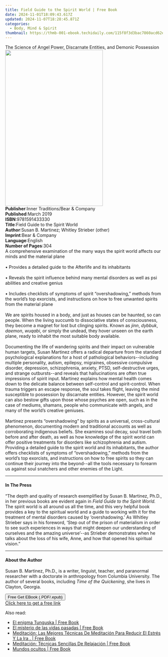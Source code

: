 ```yaml
---
title: Field Guide to the Spirit World | Free Book
date: 2024-11-01T18:09:43.617Z
updated: 2024-11-07T18:28:45.871Z
categories:
  - Body, Mind & Spirit
thumbnail: https://thmb-001-ebook.techidaily.com/115f8f3d3bac7860acd62ef55f8f9627ce9889a5066fd40f398ff9914148716f.jpg
---
```

<main id="book-container">
  <div class="flex flex-col">
    <div class="book-brief flex-1 py-6 px-4 sm:p-6 md:py-10 md:px-8">
      <!-- brief-->
      <div class="book-brief-main">
        The Science of Angel Power, Discarnate Entities, and Demonic Possession
      </div>
    </div>
    <div
      class="book-meta-info flex-1 grid gap-4 col-start-1 col-end-3 row-start-1 sm:mb-6 sm:grid-cols-4 lg:gap-6 lg:col-start-2 lg:row-end-6 lg:row-span-6 lg:mb-0"
    >
      <div
        class="book-meta-info-left place-content-center mt-4 p-4 text-sm leading-6 col-start-2 col-span-2 dark:text-slate-400"
      >
        <img
          class="w-full h-500 object-cover rounded-lg sm:h-255 sm:col-span-2 lg:col-span-full"
          src="https://img-001-ebook.techidaily.com/465203e4f52196f95dc86f184715875d2830af68b7f6a8b80ed961b11fb8c5e0.jpg"
          alt=""
          width="312"
          height="500"
        />
      </div>
      <div
        class="book-meta-info-right mt-2 col-start-1 row-start-2 col-span-3 self-center"
      >
        <!-- meta data  -->
        <div class="flex flex-col px-4 md:px-8">
          <div class="flex-1">
            <strong>Publisher</strong>:<span class="px-2"
              >Inner Traditions/Bear &amp; Company</span
            >
          </div>
          <div class="flex-1">
            <strong>Published</strong>:<span class="px-2">March 2019</span>
          </div>
          <div class="flex-1">
            <strong>ISBN</strong>:<span class="px-2">9781591433330</span>
          </div>
          <div class="flex-1">
            <strong>Title</strong>:<span class="px-2"
              >Field Guide to the Spirit World</span
            >
          </div>
          <div class="flex-1">
            <strong>Author</strong>:<span class="px-2"
              >Susan B. Martinez; Whitley Strieber (other)</span
            >
          </div>
          <div class="flex-1">
            <strong>Imprint</strong>:<span class="px-2"
              >Bear &amp; Company</span
            >
          </div>
          <div class="flex-1">
            <strong>Language</strong>:<span class="px-2">English</span>
          </div>
          <div class="flex-1">
            <strong>Number of Pages</strong>:<span class="px-2">304</span>
          </div>
        </div>
      </div>
    </div>
    <div class="book-description flex-1 py-6 px-4 sm:p-6 md:py-10 md:px-8">
      <div class="book-description-main">
        <div accordion-content="" id="description">
          A comprehensive examination of the many ways the spirit world affects
          our minds and the material plane <br /><br />• Provides a detailed
          guide to the Afterlife and its inhabitants <br /><br />• Reveals the
          spirit influence behind many mental disorders as well as psi abilities
          and creative genius <br /><br />• Includes checklists of symptoms of
          spirit “overshadowing,” methods from the world’s top exorcists, and
          instructions on how to free unwanted spirits from the material plane
          <br /><br />We are spirits housed in a body, and just as houses can be
          haunted, so can people. When the living succumb to dissociative states
          of consciousness, they become a magnet for lost but clinging spirits.
          Known as <i>jinn</i>, <i>dybbuk</i>, <i>daemon</i>, <i>wuqabi</i>, or
          simply the undead, they hover unseen on the earth plane, ready to
          inhabit the most suitable body available. <br /><br />Documenting the
          life of wandering spirits and their impact on vulnerable human
          targets, Susan Martinez offers a radical departure from the standard
          psychological explanations for a host of pathological
          behaviors--including multiple personality, autism, epilepsy,
          migraines, obsessive compulsive disorder, depression, schizophrenia,
          anxiety, PTSD, self-destructive urges, and strange outbursts--and
          reveals that hallucinations are often true impressions of spirit
          input. Martinez explains how mental health comes down to the delicate
          balance between self-control and spirit-control. When trauma triggers
          an escape response, the soul takes flight, leaving the mind
          susceptible to possession by discarnate entities. However, the spirit
          world can also bestow gifts upon those whose psyches are open, such as
          in the case of mediums, shamans, people who communicate with angels,
          and many of the world’s creative geniuses. <br /><br />Martinez
          presents “overshadowing” by spirits as a universal, cross-cultural
          phenomenon, documenting modern and traditional accounts as well as
          corroborating indigenous beliefs. She examines soul decay, soul travel
          both before and after death, as well as how knowledge of the spirit
          world can offer positive treatments for disorders like schizophrenia
          and autism. Providing a detailed guide to the spirit world and its
          inhabitants, the author offers checklists of symptoms of
          “overshadowing,” methods from the world’s top exorcists, and
          instructions on how to free spirits so they can continue their journey
          into the beyond--all the tools necessary to forearm us against soul
          snatchers and other enemies of the Light.
        </div>
        <div class="accordion-fader"></div>
      </div>
    </div>
    <div class="book-excerpts flex-1 py-6 px-4 sm:p-6 md:py-10 md:px-8">
      <!-- excerpts-->
      <div class="book-excerpts-main">
        <hr />
        <h4 class="placeholder placeholder-heading">
          <span>In The Press</span>
        </h4>
        <p>
          “The depth and quality of research exemplified by Susan B. Martinez,
          Ph.D., in her previous books are evident again in
          <i>Field Guide to the Spirit World. </i>The spirit world is all around
          us all the time, and this very helpful book provides a key to the
          spiritual world and a guide to working with it for the treatment of
          mental disorders caused by ‘overshadowing.’ As Whitley Strieber says
          in his foreword, ‘Step out of the prison of materialism in order to
          see such experiences in ways that might deepen our understanding of
          ourselves and the amazing universe’--as Strieber demonstrates when he
          talks about the loss of his wife, Anne, and how that opened his
          spiritual vision.”
        </p>
      </div>
    </div>
    <div class="book-about-author flex-1 py-6 px-4 sm:p-6 md:py-10 md:px-8">
      <!-- about author-->
      <div class="book-main-author-main">
        <hr />
        <h4 class="placeholder placeholder-heading">
          <span>About the Author</span>
        </h4>
        <p>
          Susan B. Martinez, Ph.D., is a writer, linguist, teacher, and
          paranormal researcher with a doctorate in anthropology from Columbia
          University. The author of several books, including
          <i>Time of the Quickening</i>, she lives in Clayton, Georgia.
        </p>
      </div>
    </div>
    <div class="book-free-get flex-1 py-6 px-4 sm:p-6 md:py-10 md:px-8">
      <button
        id="btn-free-get"
        class="bg-blue-500 hover:bg-blue-700 text-white font-bold py-2 px-4 rounded"
      >
        Free Get EBook (.PDF/.epub)
      </button>
      <div id="countdown-display" class="px-2 text-lg mt-2"></div>
      <a
        id="free-link"
        class="hidden bg-blue-500 hover:bg-blue-700 text-white font-bold py-2 px-4 rounded"
        href="https://www.ebooks.com/en-us/book/96393671/field-guide-to-the-spirit-world/susan-b-martinez/"
        target="_blank"
        >Click here to get a free link</a
      >
    </div>
    <script>
      let countdownTime = 0;
      let countdownInterval = null;
      document
        .getElementById('btn-free-get')
        .addEventListener('click', startCountdown);
      function startCountdown() {
        countdownTime = new Date().getTime() + 60000 * 3;
        countdownInterval = setInterval(updateCountdown, 1000);
        document.getElementById('btn-free-get').disabled = true;
        document
          .getElementById('btn-free-get')
          .classList.add('bg-gray-500', 'cursor-not-allowed');
      }
      function updateCountdown() {
        let currentTime = new Date().getTime();
        let timeLeft = countdownTime - currentTime;
        let secondsLeft = Math.floor(timeLeft / 1000);
        document.getElementById('countdown-display').innerHTML =
          `Remaining time: ${secondsLeft} seconds.`;
        if (secondsLeft <= 0) {
          clearInterval(countdownInterval);
          document.getElementById('btn-free-get').classList.add('hidden');
          document.getElementById('free-link').classList.remove('hidden');
          document.getElementById('countdown-display').innerHTML = '';
        }
      }
    </script>
  </div>
</main>

<ins class="adsbygoogle"
      style="display:block"
      data-ad-client="ca-pub-7571918770474297"
      data-ad-slot="8358498916"
      data-ad-format="auto"
      data-full-width-responsive="true"></ins>
    

<span class="atpl-alsoreadstyle">Also read:</span>
<div><ul>
<li><a href="https://novels-ebooks.techidaily.com/209606141-9788497632904-el-enigma-tunguska/"><u>El enigma Tunguska | Free Book</u></a></li>
<li><a href="https://novels-ebooks.techidaily.com/209606251-9788497639286-el-misterio-de-las-vidas-pasadas/"><u>El misterio de las vidas pasadas | Free Book</u></a></li>
<li><a href="https://novels-ebooks.techidaily.com/209611644-9781547570010-meditacion-las-mejores-tecnicas-de-meditacion-para-reducir-el-estres-y-la-ira/"><u>Meditación: Las Mejores Técnicas De Meditación Para Reducir El Estrés Y La Ira . | Free Book</u></a></li>
<li><a href="https://novels-ebooks.techidaily.com/209611630-9781547569953-meditacion-tecnicas-sencillas-de-relajacion/"><u>Meditación: Técnicas Sencillas De Relajación | Free Book</u></a></li>
<li><a href="https://novels-ebooks.techidaily.com/209606230-9788497632928-mundos-ocultos/"><u>Mundos ocultos | Free Book</u></a></li>
</ul></div>

